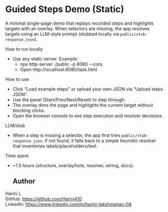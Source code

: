 # Guided Steps Demo (Static)

A minimal single-page demo that replays recorded steps and highlights targets with an overlay. When selectors are missing, the app resolves targets using an LLM-style prompt (stubbed locally via `public/stub-response.json`).

How to run locally
- Use any static server. Example:
  - npx http-server ./public -p 8080 --cors
  - Open http://localhost:8080/task.html

How to use
- Click “Load example steps” or upload your own JSON via “Upload steps JSON”.
- Use the panel (Start/Prev/Next/Reset) to step through.
- The overlay dims the page and highlights the current target without blocking clicks.
- Open the browser console to see step execution and resolver decisions.

LLM/stub
- When a step is missing a selector, the app first tries `public/stub-response.json`. If not found, it falls back to a simple heuristic resolver that inventories labels/placeholders/text.

Time spent
- ~1.5 hours (structure, overlay/hole, resolver, wiring, docs).

  ## Author
Harini L  
GitHub: https://github.com/Harini410  
LinkedIn: https://www.linkedin.com/in/harini-lakshmanan-04

